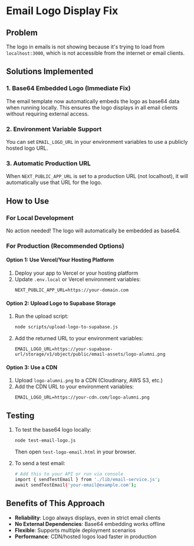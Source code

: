 # Email Logo Display Fix

## Problem
The logo in emails is not showing because it's trying to load from `localhost:3000`, which is not accessible from the internet or email clients.

## Solutions Implemented

### 1. Base64 Embedded Logo (Immediate Fix)
The email template now automatically embeds the logo as base64 data when running locally. This ensures the logo displays in all email clients without requiring external access.

### 2. Environment Variable Support
You can set `EMAIL_LOGO_URL` in your environment variables to use a publicly hosted logo URL.

### 3. Automatic Production URL
When `NEXT_PUBLIC_APP_URL` is set to a production URL (not localhost), it will automatically use that URL for the logo.

## How to Use

### For Local Development
No action needed! The logo will automatically be embedded as base64.

### For Production (Recommended Options)

#### Option 1: Use Vercel/Your Hosting Platform
1. Deploy your app to Vercel or your hosting platform
2. Update `.env.local` or Vercel environment variables:
   ```
   NEXT_PUBLIC_APP_URL=https://your-domain.com
   ```

#### Option 2: Upload Logo to Supabase Storage
1. Run the upload script:
   ```bash
   node scripts/upload-logo-to-supabase.js
   ```
2. Add the returned URL to your environment variables:
   ```
   EMAIL_LOGO_URL=https://your-supabase-url/storage/v1/object/public/email-assets/logo-alumni.png
   ```

#### Option 3: Use a CDN
1. Upload `logo-alumni.png` to a CDN (Cloudinary, AWS S3, etc.)
2. Add the CDN URL to your environment variables:
   ```
   EMAIL_LOGO_URL=https://your-cdn.com/logo-alumni.png
   ```

## Testing
1. To test the base64 logo locally:
   ```bash
   node test-email-logo.js
   ```
   Then open `test-logo-email.html` in your browser.

2. To send a test email:
   ```bash
   # Add this to your API or run via console
   import { sendTestEmail } from './lib/email-service.js';
   await sendTestEmail('your-email@example.com');
   ```

## Benefits of This Approach
- **Reliability**: Logo always displays, even in strict email clients
- **No External Dependencies**: Base64 embedding works offline
- **Flexible**: Supports multiple deployment scenarios
- **Performance**: CDN/hosted logos load faster in production